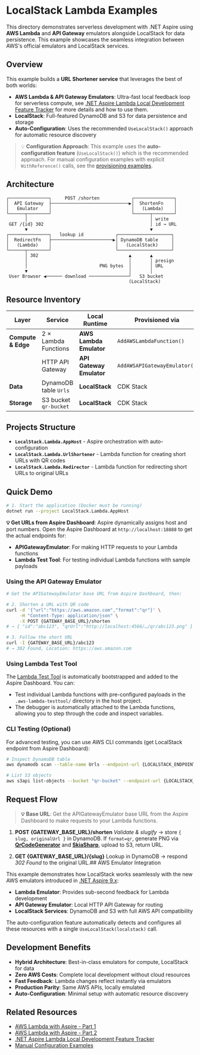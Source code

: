 # LocalStack Lambda Examples

This directory demonstrates serverless development with .NET Aspire using **AWS Lambda** and **API Gateway** emulators alongside LocalStack for data persistence. This example showcases the seamless integration between AWS's official emulators and LocalStack services.

## Overview

This example builds a **URL Shortener service** that leverages the best of both worlds:

- **AWS Lambda & API Gateway Emulators**: Ultra-fast local feedback loop for serverless compute, see [.NET Aspire Lambda Local Development Feature Tracker](https://github.com/aws/integrations-on-dotnet-aspire-for-aws/issues/17) for more details and how to use them.
- **LocalStack**: Full-featured DynamoDB and S3 for data persistence and storage
- **Auto-Configuration**: Uses the recommended `UseLocalStack()` approach for automatic resource discovery

> 💡 **Configuration Approach**: This example uses the **auto-configuration feature** (`UseLocalStack()`) which is the recommended approach. For manual configuration examples with explicit `WithReference()` calls, see the [provisioning examples](https://github.com/localstack-dotnet/dotnet-aspire-for-localstack/tree/master/playground/provisioning/README.md).

## Architecture

```text
┌───────────────┐     POST /shorten            ┌───────────────┐
│  API Gateway  ├─────────────────────────────▶│  ShortenFn    │
│   Emulator    │                              │   (Lambda)    │
└──────┬────────┘                              └──────┬────────┘
       │                                              │ write
 GET /{id} 302                                        │ id → URL
       ▼                                              ▼
┌───────────────┐   lookup id            ┌────────────────────┐
│  RedirectFn   ├───────────────────────▶│ DynamoDB table     │
│   (Lambda)    │                        │   (LocalStack)     │
└──────┬────────┘                        └────────────────────┘
       │ 302                                  ▲       ▲
       │                                      │       │ presign
       │                           PNG bytes  │       │ URL
       ▼                                      │       │
 User Browser ◀────── download ───────────────┘   S3 bucket
                                              (LocalStack)
```

## Resource Inventory

| Layer | Service | Local Runtime | Provisioned via |
|-------|---------|---------------|-----------------|
| **Compute & Edge** | 2 × Lambda Functions | **AWS Lambda Emulator** | `AddAWSLambdaFunction()` |
| | HTTP API Gateway | **API Gateway Emulator** | `AddAWSAPIGatewayEmulator()` |
| **Data** | DynamoDB table `Urls` | **LocalStack** | CDK Stack |
| **Storage** | S3 bucket `qr-bucket` | **LocalStack** | CDK Stack |

## Projects Structure

- **`LocalStack.Lambda.AppHost`** - Aspire orchestration with auto-configuration
- **`LocalStack.Lambda.UrlShortener`** - Lambda function for creating short URLs with QR codes
- **`LocalStack.Lambda.Redirector`** - Lambda function for redirecting short URLs to original URLs

## Quick Demo

```bash
# 1. Start the application (Docker must be running)
dotnet run --project LocalStack.Lambda.AppHost
```

**💡 Get URLs from Aspire Dashboard**: Aspire dynamically assigns host and port numbers. Open the Aspire Dashboard at `http://localhost:18888` to get the actual endpoints for:

- **APIGatewayEmulator**: For making HTTP requests to your Lambda functions
- **Lambda Test Tool**: For testing individual Lambda functions with sample payloads

### Using the API Gateway Emulator

```bash
# Get the APIGatewayEmulator base URL from Aspire Dashboard, then:

# 2. Shorten a URL with QR code
curl -d '{"url":"https://aws.amazon.com","format":"qr"}' \
     -H "Content-Type: application/json" \
     -X POST {GATEWAY_BASE_URL}/shorten
# → { "id":"abc123", "qrUrl":"http://localhost:4566/…/qr/abc123.png" }

# 3. Follow the short URL
curl -I {GATEWAY_BASE_URL}/abc123
# → 302 Found, Location: https://aws.amazon.com
```

### Using Lambda Test Tool

The [Lambda Test Tool](https://github.com/aws/integrations-on-dotnet-aspire-for-aws/issues/17) is automatically bootstrapped and added to the Aspire Dashboard. You can:

- Test individual Lambda functions with pre-configured payloads in the `.aws-lambda-testtool/` directory in the host project.
- The debugger is automatically attached to the Lambda functions, allowing you to step through the code and inspect variables.

### CLI Testing (Optional)

For advanced testing, you can use AWS CLI commands (get LocalStack endpoint from Aspire Dashboard):

```bash
# Inspect DynamoDB table
aws dynamodb scan --table-name Urls --endpoint-url {LOCALSTACK_ENDPOINT} --region eu-central-1

# List S3 objects
aws s3api list-objects --bucket "qr-bucket" --endpoint-url {LOCALSTACK_ENDPOINT} --region eu-central-1
```

## Request Flow

> **💡 Base URL**: Get the APIGatewayEmulator base URL from the Aspire Dashboard to make requests to your Lambda functions.

1. **POST {GATEWAY_BASE_URL}/shorten**
   *Validate & slugify* → store `{ slug, originalUrl }` in DynamoDB.
   If `format=qr`, generate PNG via **[QrCodeGenerator](https://github.com/manuelbl/QrCodeGenerator)** and **[SkiaSharp](https://github.com/mono/SkiaSharp)**, upload to S3, return URL.

2. **GET {GATEWAY_BASE_URL}/{slug}**
   Lookup in DynamoDB → respond *302 Found* to the original URL.## AWS Emulator Integration

This example demonstrates how LocalStack works seamlessly with the new AWS emulators introduced in [.NET Aspire 9.x](https://aws.amazon.com/blogs/developer/building-lambda-with-aspire-part-1/):

- **Lambda Emulator**: Provides sub-second feedback for Lambda development
- **API Gateway Emulator**: Local HTTP API Gateway for routing
- **LocalStack Services**: DynamoDB and S3 with full AWS API compatibility

The auto-configuration feature automatically detects and configures all these resources with a single `UseLocalStack(localstack)` call.

## Development Benefits

- **Hybrid Architecture**: Best-in-class emulators for compute, LocalStack for data
- **Zero AWS Costs**: Complete local development without cloud resources
- **Fast Feedback**: Lambda changes reflect instantly via emulators
- **Production Parity**: Same AWS APIs, locally emulated
- **Auto-Configuration**: Minimal setup with automatic resource discovery

## Related Resources

- [AWS Lambda with Aspire - Part 1](https://aws.amazon.com/blogs/developer/building-lambda-with-aspire-part-1/)
- [AWS Lambda with Aspire - Part 2](https://aws.amazon.com/blogs/developer/building-lambda-with-aspire-part-2/)
- [.NET Aspire Lambda Local Development Feature Tracker](https://github.com/aws/integrations-on-dotnet-aspire-for-aws/issues/17)
- [Manual Configuration Examples](https://github.com/localstack-dotnet/dotnet-aspire-for-localstack/tree/master/playground/provisioning/README.md)

